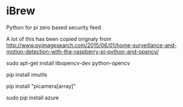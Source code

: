 # iBrew
Python for pi zero based security feed

A lot of this has been copied orignaly from http://www.pyimagesearch.com/2015/06/01/home-surveillance-and-motion-detection-with-the-raspberry-pi-python-and-opencv/

sudo apt-get install libopencv-dev python-opencv

pip install imutils

pip install "picamera[array]"

sudo pip install azure
